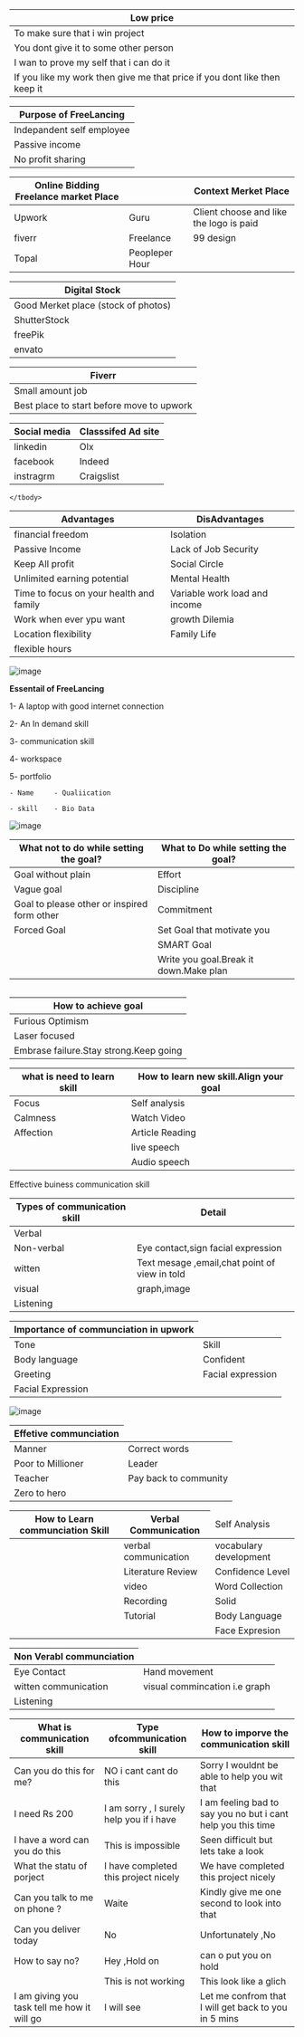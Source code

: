 
 <table>
    <thead>
      <tr>
        <th>Low price</th>
      </tr>
    </thead>
    <tbody>
        <tr>
            <td>To make sure that i win project</td>
        </tr>
        <tr>
            <td>You dont give it to some other person</td>
        </tr>
        <tr>
            <td>I wan to prove my self that i can do it</td>
        </tr>
        <tr>
            <td>If you like my work then give me that price if you dont like then keep it</td>
        </tr>
    </tbody>
  </table>
   <table>
    <thead>
      <tr>
        <th>Purpose of FreeLancing</th>
      </tr>
    </thead>
    <tbody>
        <tr>
            <td>Indepandent self employee</td>
        </tr>
        <tr>
            <td>Passive income </td>
        </tr>
        <tr>
            <td>No profit sharing</td>
        </tr>
    </tbody>
  </table>
  
   <table>
    <thead>
      <tr>
        <th>Online Bidding Freelance market Place</th>
        <th></th>
        <th>Context Merket Place</th>
      </tr>
    </thead>
    <tbody>
        <tr>
            <td>Upwork</td>
            <td>Guru</td>
            <td>Client choose and like the logo is paid</td>          
        </tr>
        <tr>
            <td>fiverr</td>
            <td>Freelance</td>
            <td>99 design</td>
        </tr>
        <tr>
            <td>Topal</td>
            <td>Peopleper Hour</td>
        </tr>
    </tbody>
  </table>
   <table>
    <thead>
      <tr>
        <th>Digital Stock</th>
      </tr>
    </thead>
    <tbody>
        <tr>
            <td>Good Merket place (stock of photos)</td>
        </tr>
        <tr>
            <td>ShutterStock</td>
        </tr>
         <tr>
           <td>freePik</td>
        </tr>
        <tr>
            <td>envato</td>
        </tr>
    </tbody>
  </table>
   <table>
    <thead>
      <tr>
        <th>Fiverr</th>
      </tr>
    </thead>
    <tbody>
        <tr>
            <td>Small amount job</td>
        </tr>
        <tr>
            <td>Best place to start before move to upwork</td>
        </tr>
    </tbody>
  </table>
     <table>
    <thead>
      <tr>
        <th>Social media</th>
        <th>Classsifed Ad site</th>
      </tr>
    </thead>
    <tbody>
        <tr>
            <td>linkedin</td>
            <td>Olx</td>
        </tr>
        <tr>
            <td>facebook</td>
            <td>Indeed</td>
        </tr>
        <tr>
            <td>instragrm</td>
            <td>Craigslist</td>
        </tr>
    </tbody>
  </table>
 <table>
    <thead>
      <tr>
        <th>Advantages</th>
        <th>DisAdvantages</th>     
      </tr>
    </thead>
    <tbody>
        <tr>
            <td>financial freedom</td>
            <td>Isolation</td>
        </tr>
        <tr>
            <td>Passive Income</td>
            <td>Lack of Job Security</td>        
        </tr>
        <tr>
            <td>Keep All profit</td>
            <td>Social Circle</td>        
        </tr>
        <tr>
            <td>Unlimited earning potential</td>
            <td>Mental Health</td>      
        </tr>
       <tr>
            <td>Time to focus on your health and family</td>
            <td>Variable work load and income</td>    
        </tr>
        <tr>
             <td>Work when ever ypu want</td>
             <td>growth Dilemia</td>
          </tr>
         <tr>
            <td>Location flexibility</td>
            <td>Family Life</td>
          </tr>
          <tr>
            <td>flexible hours</td>
        </tr>

    </tbody>
  </table>

  ![image](https://github.com/princit/FreeLancing/assets/29123911/c3785175-ec7d-4785-af35-003c5495cc1e)

 **Essentail of FreeLancing**

 1- A laptop with good internet connection
 
 2- An In demand skill
 
 3- communication skill
 
 4- workspace
 
 5- portfolio 
 
    - Name     - Qualiication
    
    - skill    - Bio Data
 ![image](https://github.com/princit/FreeLancing/assets/29123911/f63de429-101e-4948-8279-52a482dec791)
   

 </table>
     <table>
    <thead>
      <tr>
        <th>What not to do while setting the goal?</th>
        <th>What to Do while setting the goal?</th>
      </tr>
    </thead>
    <tbody>
        <tr>
            <td>Goal without plain </td>
            <td>Effort</td>
        </tr>
        <tr>
            <td>Vague goal</td>
            <td>Discipline</td>
        </tr>
        <tr>
            <td>Goal to please other or inspired form other</td>
             <td>Commitment</td>
        </tr>
        <tr>
            <td>Forced Goal</td>
            <td>Set Goal that motivate you</td>        
        </tr>
        <tr>
            <td></td>
            <td>SMART Goal</td>        
        </tr>
        <tr>
            <td></td>
            <td>Write you goal.Break it down.Make plan </td>        
        </tr>
    </tbody>
  </table>
 <table>

 <table>
    <thead>
      <tr>
        <th>How to  achieve goal</th>
      </tr>
    </thead>
    <tbody>
        <tr>
            <td>Furious Optimism</td>
        </tr>
        <tr>
            <td>Laser focused</td>
        </tr>
         <tr>
           <td>Embrase failure.Stay strong.Keep going</td>
        </tr>
    </tbody>
 </table>

  <table>
    <thead>
      <tr>
        <th>what is need to learn skill</th>
        <th>How to learn new skill.Align your goal</th>        
      </tr>
    </thead>
    <tbody>
        <tr>
            <td>Focus</td>
            <td>Self analysis</td>
        </tr>
        <tr>
            <td>Calmness</td>
            <td>Watch Video</td>
        </tr>
         <tr>
           <td>Affection</td>
           <td>Article Reading</td>
        </tr>
         <tr>
           <td></td>
           <td>live speech</td>
        </tr>
         <tr>
           <td></td>
           <td>Audio speech</td>
        </tr>
    </tbody>
  </table>
  
Effective buiness communication skill

  <table>
    <thead>
      <tr>
        <th>Types of communication skill</th>
        <th>Detail</th>        
      </tr>
    </thead>
    <tbody>
        <tr>
            <td>Verbal</td>
            <td></td>
        </tr>
        <tr>
            <td>Non-verbal</td>
            <td>Eye contact,sign facial expression</td>
        </tr>
         <tr>
           <td>witten</td>
           <td>Text mesage ,email,chat point of view in told</td>
        </tr>
         <tr>
           <td>visual</td>
           <td>graph,image</td>
        </tr>
         <tr>
           <td>Listening</td>
           <td></td>
        </tr>
    </tbody>
  </table>
  
<table>
    <thead>
      <tr>
        <th>Importance of communciation in upwork</th>
      </tr>
    </thead>
    <tbody>
        <tr>
            <td>Tone</td>
            <td>Skill</td>
        </tr>
        <tr>
            <td>Body language</td>
            <td>Confident</td>
        </tr>
         <tr>
           <td>Greeting </td>
           <td>Facial expression</td>
        </tr>
         <tr>
           <td>Facial Expression</td>
        </tr>
    </tbody>
 </table>
 
![image](https://github.com/princit/FreeLancing/assets/29123911/21bd70fb-0f4f-48e3-9447-91dc5bbc5a45)

<table>
    <thead>
      <tr>
        <th>Effetive communciation</th>
      </tr>
    </thead>
    <tbody>
        <tr>
            <td>Manner</td>
            <td>Correct words</td>
        </tr>
        <tr>
            <td>Poor to Millioner</td>
            <td>Leader</td>
        </tr>
         <tr>
           <td>Teacher </td>
           <td>Pay back to community</td>
        </tr>
         <tr>
           <td>Zero to hero</td>
        </tr>
    </tbody>
 </table>

 <table>
    <thead>
      <tr>
        <th>How to Learn communciation Skill</th>
       <th>Verbal Communication </th>
       <td>Self Analysis</td>
      </tr>
    </thead>
    <tbody>
        <tr>
            <td></td>
            <td>verbal communication</td>
            <td>vocabulary development</td>       
          </tr>
        <tr>
            <td></td>
            <td>Literature Review</td>
            <td>Confidence Level</td>       
        </tr>
         <tr>
           <td></td>
           <td>video </td>      
           <td>Word Collection</td>       
        </tr>
         <tr>
           <td></td>
          <td>Recording </td>
           <td>Solid</td>       
         </tr>
       <tr>
          <td></td>
         <td>Tutorial</td>
         <td>Body Language</td>
       </tr>
       <tr>
          <td></td>
         <td></td>
         <td>Face Expresion</td>
       </tr>
    </tbody>
 </table>
<table>
    <thead>
      <tr>
        <th>Non Verabl communciation</th>
      </tr>
    </thead>
    <tbody>
        <tr>
            <td>Eye Contact</td>
            <td>Hand movement</td>
        </tr>
        <tr>
            <td>witten communication</td>
            <td>visual commincation i.e  graph</td>
        </tr>
         <tr>
           <td>Listening </td>
        </tr>
    </tbody>
 </table>

<table>
    <thead>
      <tr>
        <th>What is communication skill</th>
        <th>Type ofcommunication skill</th>
        <th>How to imporve the communication skill</th>
      </tr>
    </thead>
    <tbody>
        <tr>
            <td>Can you do this for me?</td>
            <td>NO i cant cant do this</td>
            <td>Sorry I wouldnt be able to help you wit that</td>
        </tr>
        <tr>
            <td>I need Rs 200</td>
            <td>I am sorry , I surely help you if i have</td>
            <td>I am feeling bad to say you no but i cant help you this time</td>
        </tr>
         <tr>
        <tr>
            <td>I have a word can you do this</td>
            <td>This is impossible</td>
            <td>Seen difficult but lets take a look</td>
        </tr>
          <tr>
            <td>What the statu of porject</td>
            <td>I have completed this project nicely</td>
            <td>We have completed this project nicely</td>
        </tr> 
         <tr>
            <td>Can you talk to me on phone ?</td>
            <td>Waite</td>
            <td>Kindly give me one second to look into that</td>
        </tr>
         <tr>
            <td>Can you deliver today</td>
            <td>No</td>
            <td>Unfortunately ,No</td>
        </tr>
         <tr>
            <td>How to say no?</td>
            <td>Hey ,Hold on</td>
            <td>can o put you on hold</td>
        </tr>
          <tr>
            <td></td>
            <td>This is not working </td>
            <td>This look like a glich</td>
        </tr>
         <tr>
            <td>I am giving you task tell me how it will go</td>
            <td>I will see</td>
            <td>Let me confrom that I will get back to you in 5 mins</td>
        </tr>
    </tbody>
 </table>
